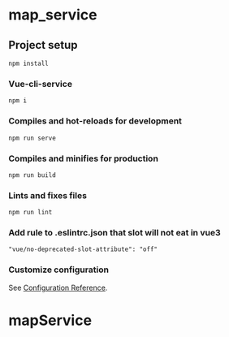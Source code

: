 # map_service

## Project setup
```
npm install
```
### Vue-cli-service
```
npm i
```
### Compiles and hot-reloads for development
```
npm run serve
```

### Compiles and minifies for production
```
npm run build
```

### Lints and fixes files
```
npm run lint
```
### Add rule to .eslintrc.json that slot will not eat in vue3
```
"vue/no-deprecated-slot-attribute": "off"
```
### Customize configuration
See [Configuration Reference](https://cli.vuejs.org/config/).
# mapService

